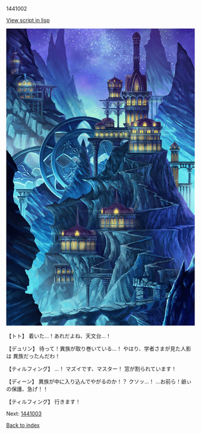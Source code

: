 1441002

[View script in lisp](../scripts/1441002.txt)

![004_observatory.png](../images/backgrounds/004_observatory.png)

【トト】
着いた…！あれだよね、天文台…！

【デュリン】
待って！異族が取り巻いている…！
やはり、学者さまが見た人影は
異族だったんだわ！

【ティルフィング】
…！
マズイです、マスター！
窓が割られています！

【ディーン】
異族が中に入り込んでやがるのか！？
クソッ…！
…お前ら！爺ぃの保護、急げ！！

【ティルフィング】
行きます！

Next: [1441003](1441003.md)

[Back to index](index.md)
